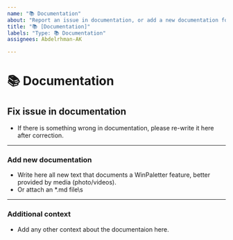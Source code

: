 ```yaml
---
name: "📚 Documentation"
about: "Report an issue in documentation, or add a new documentation for undocumented WinPaletter feature"
title: "📚 [Documentation]"
labels: "Type: 📚 Documentation"
assignees: Abdelrhman-AK

---
```

# **📚 Documentation**

## **Fix issue in documentation**
- If there is something wrong in documentation, please re-write it here after correction.
  
---

### **Add new documentation**
- Write here all new text that documents a WinPaletter feature, better provided by media (photo/videos).
- Or attach an *.md file\s

---

### **Additional context**
- Add any other context about the documentaion here.
